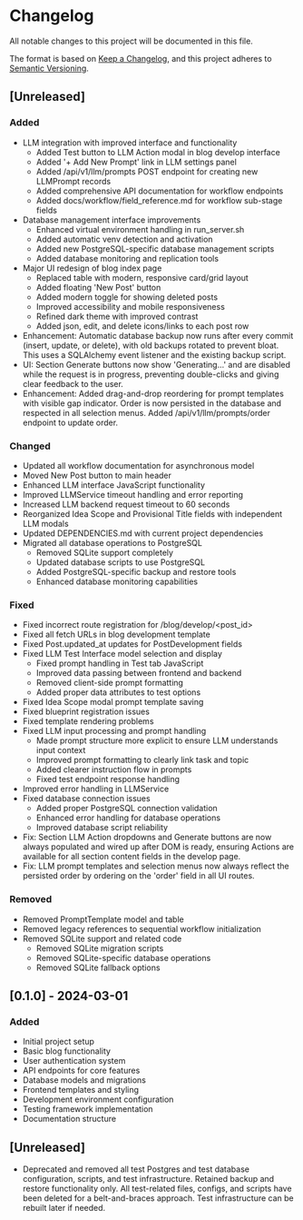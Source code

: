 # Changelog

All notable changes to this project will be documented in this file.

The format is based on [Keep a Changelog](https://keepachangelog.com/en/1.0.0/),
and this project adheres to [Semantic Versioning](https://semver.org/spec/v2.0.0.html).

## [Unreleased]

### Added
- LLM integration with improved interface and functionality
  - Added Test button to LLM Action modal in blog develop interface
  - Added '+ Add New Prompt' link in LLM settings panel
  - Added /api/v1/llm/prompts POST endpoint for creating new LLMPrompt records
  - Added comprehensive API documentation for workflow endpoints
  - Added docs/workflow/field_reference.md for workflow sub-stage fields
- Database management interface improvements
  - Enhanced virtual environment handling in run_server.sh
  - Added automatic venv detection and activation
  - Added new PostgreSQL-specific database management scripts
  - Added database monitoring and replication tools
- Major UI redesign of blog index page
  - Replaced table with modern, responsive card/grid layout
  - Added floating 'New Post' button
  - Added modern toggle for showing deleted posts
  - Improved accessibility and mobile responsiveness
  - Refined dark theme with improved contrast
  - Added json, edit, and delete icons/links to each post row
- Enhancement: Automatic database backup now runs after every commit (insert, update, or delete), with old backups rotated to prevent bloat. This uses a SQLAlchemy event listener and the existing backup script.
- UI: Section Generate buttons now show 'Generating...' and are disabled while the request is in progress, preventing double-clicks and giving clear feedback to the user.
- Enhancement: Added drag-and-drop reordering for prompt templates with visible gap indicator. Order is now persisted in the database and respected in all selection menus. Added /api/v1/llm/prompts/order endpoint to update order.

### Changed
- Updated all workflow documentation for asynchronous model
- Moved New Post button to main header
- Enhanced LLM interface JavaScript functionality
- Improved LLMService timeout handling and error reporting
- Increased LLM backend request timeout to 60 seconds
- Reorganized Idea Scope and Provisional Title fields with independent LLM modals
- Updated DEPENDENCIES.md with current project dependencies
- Migrated all database operations to PostgreSQL
  - Removed SQLite support completely
  - Updated database scripts to use PostgreSQL
  - Added PostgreSQL-specific backup and restore tools
  - Enhanced database monitoring capabilities

### Fixed
- Fixed incorrect route registration for /blog/develop/<post_id>
- Fixed all fetch URLs in blog development template
- Fixed Post.updated_at updates for PostDevelopment fields
- Fixed LLM Test Interface model selection and display
  - Fixed prompt handling in Test tab JavaScript
  - Improved data passing between frontend and backend
  - Removed client-side prompt formatting
  - Added proper data attributes to test options
- Fixed Idea Scope modal prompt template saving
- Fixed blueprint registration issues
- Fixed template rendering problems
- Fixed LLM input processing and prompt handling
  - Made prompt structure more explicit to ensure LLM understands input context
  - Improved prompt formatting to clearly link task and topic
  - Added clearer instruction flow in prompts
  - Fixed test endpoint response handling
- Improved error handling in LLMService
- Fixed database connection issues
  - Added proper PostgreSQL connection validation
  - Enhanced error handling for database operations
  - Improved database script reliability
- Fix: Section LLM Action dropdowns and Generate buttons are now always populated and wired up after DOM is ready, ensuring Actions are available for all section content fields in the develop page.
- Fix: LLM prompt templates and selection menus now always reflect the persisted order by ordering on the 'order' field in all UI routes.

### Removed
- Removed PromptTemplate model and table
- Removed legacy references to sequential workflow initialization
- Removed SQLite support and related code
  - Removed SQLite migration scripts
  - Removed SQLite-specific database operations
  - Removed SQLite fallback options

## [0.1.0] - 2024-03-01

### Added
- Initial project setup
- Basic blog functionality
- User authentication system
- API endpoints for core features
- Database models and migrations
- Frontend templates and styling
- Development environment configuration
- Testing framework implementation
- Documentation structure

## [Unreleased]
- Deprecated and removed all test Postgres and test database configuration, scripts, and test infrastructure. Retained backup and restore functionality only. All test-related files, configs, and scripts have been deleted for a belt-and-braces approach. Test infrastructure can be rebuilt later if needed. 